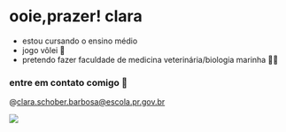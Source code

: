 # ooie,prazer! clara
- estou cursando o ensino médio
- jogo vôlei 🏐
- pretendo fazer faculdade de medicina veterinária/biologia marinha 🐾🦭

### entre em contato comigo 💨
@clara.schober.barbosa@escola.pr.gov.br

![](https://github.com/user-attachments/assets/7baf0e05-d4a1-4cc0-80d2-a27d506a6e69)




